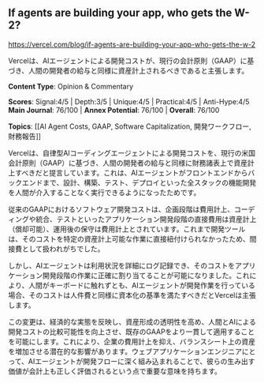 ## If agents are building your app, who gets the W-2?

https://vercel.com/blog/if-agents-are-building-your-app-who-gets-the-w-2

Vercelは、AIエージェントによる開発コストが、現行の会計原則（GAAP）に基づき、人間の開発者の給与と同様に資産計上されるべきであると主張します。

**Content Type**: Opinion & Commentary

**Scores**: Signal:4/5 | Depth:3/5 | Unique:4/5 | Practical:4/5 | Anti-Hype:4/5
**Main Journal**: 76/100 | **Annex Potential**: 76/100 | **Overall**: 76/100

**Topics**: [[AI Agent Costs, GAAP, Software Capitalization, 開発ワークフロー, 財務報告]]

Vercelは、自律型AIコーディングエージェントによる開発コストを、現行の米国会計原則（GAAP）に基づき、人間の開発者の給与と同様に財務諸表上で資産計上すべきだと提言しています。これは、AIエージェントがフロントエンドからバックエンドまで、設計、構築、テスト、デプロイといった全スタックの機能開発を人間が介入することなく実行できるようになったためです。

従来のGAAPにおけるソフトウェア開発コストは、企画段階は費用計上、コーディングや統合、テストといったアプリケーション開発段階の直接費用は資産計上（償却可能）、運用後の保守は費用計上とされています。これまで開発ツールは、そのコストを特定の資産計上可能な作業に直接紐付けられなかったため、間接費として扱われがちでした。

しかし、AIエージェントは利用状況を詳細にログ記録でき、そのコストをアプリケーション開発段階の作業に正確に割り当てることが可能になりました。これにより、人間がキーボードに触れずとも、AIエージェントが開発作業を行っている場合、そのコストは人件費と同様に資本化の基準を満たすべきだとVercelは主張します。

この変更は、経済的な実態を反映し、資産形成の透明性を高め、人間とAIによる開発コストの比較可能性を向上させ、既存のGAAPをより一貫して適用することを可能にします。これにより、企業の費用計上を抑え、バランスシート上の資産を増加させる潜在的な影響があります。ウェブアプリケーションエンジニアにとって、AIエージェントが開発フローに深く組み込まれることで、彼らの生み出す価値が会計上も正しく評価されるという点で重要な意味を持ちます。